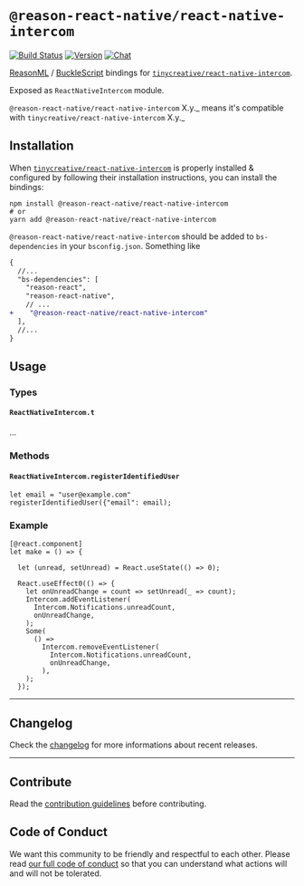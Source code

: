 # `@reason-react-native/react-native-intercom`

[![Build Status](https://github.com/reason-react-native/intercom/workflows/Build/badge.svg)](https://github.com/reason-react-native/intercom/actions)
[![Version](https://img.shields.io/npm/v/@reason-react-native/react-native-intercom.svg)](https://www.npmjs.com/@reason-react-native/react-native-intercom)
[![Chat](https://img.shields.io/discord/235176658175262720.svg?logo=discord&colorb=blue)](https://reason-react-native.github.io/discord/)

[ReasonML](https://reasonml.github.io) /
[BuckleScript](https://bucklescript.github.io) bindings for
[`tinycreative/react-native-intercom`](https://github.com/tinycreative/react-native-intercom).

Exposed as `ReactNativeIntercom` module.

`@reason-react-native/react-native-intercom` X.y._ means it's compatible with
`tinycreative/react-native-intercom` X.y._

## Installation

When
[`tinycreative/react-native-intercom`](https://github.com/tinycreative/react-native-intercom)
is properly installed & configured by following their installation instructions,
you can install the bindings:

```console
npm install @reason-react-native/react-native-intercom
# or
yarn add @reason-react-native/react-native-intercom
```

`@reason-react-native/react-native-intercom` should be added to
`bs-dependencies` in your `bsconfig.json`. Something like

```diff
{
  //...
  "bs-dependencies": [
    "reason-react",
    "reason-react-native",
    // ...
+    "@reason-react-native/react-native-intercom"
  ],
  //...
}
```

## Usage

### Types

#### `ReactNativeIntercom.t`

...

### Methods

#### `ReactNativeIntercom.registerIdentifiedUser`

```reason
let email = "user@example.com"
registerIdentifiedUser({"email": email);
```

### Example

```reason
[@react.component]
let make = () => {

  let (unread, setUnread) = React.useState(() => 0);

  React.useEffect0(() => {
    let onUnreadChange = count => setUnread(_ => count);
    Intercom.addEventListener(
      Intercom.Notifications.unreadCount,
      onUnreadChange,
    );
    Some(
      () =>
        Intercom.removeEventListener(
          Intercom.Notifications.unreadCount,
          onUnreadChange,
        ),
    );
  });
```

---

## Changelog

Check the [changelog](./CHANGELOG.md) for more informations about recent
releases.

---

## Contribute

Read the
[contribution guidelines](https://github.com/reason-react-native/.github/blob/master/CONTRIBUTING.md)
before contributing.

## Code of Conduct

We want this community to be friendly and respectful to each other. Please read
[our full code of conduct](https://github.com/reason-react-native/.github/blob/master/CODE_OF_CONDUCT.md)
so that you can understand what actions will and will not be tolerated.
